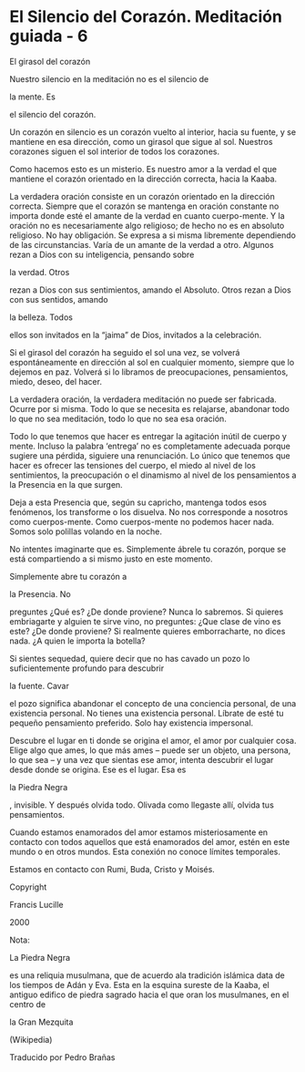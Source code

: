# El Silencio del Corazón. Meditación guiada - 6

 

El girasol del coraz&oacute;n

Nuestro silencio en la meditaci&oacute;n no es el silencio de 

la mente. Es

 el silencio del coraz&oacute;n.

Un coraz&oacute;n en silencio es un coraz&oacute;n vuelto al interior, hacia su fuente, y se mantiene en esa direcci&oacute;n, como un girasol que sigue al sol. Nuestros corazones siguen el sol interior de todos los corazones. 

Como hacemos esto es un misterio. Es nuestro amor a la verdad el que mantiene el coraz&oacute;n orientado en la direcci&oacute;n correcta, hacia la Kaaba. 

La verdadera oraci&oacute;n consiste en un coraz&oacute;n orientado en la direcci&oacute;n correcta. Siempre que el coraz&oacute;n se mantenga en oraci&oacute;n constante no importa donde est&eacute; el amante de la verdad en cuanto cuerpo-mente. Y la oraci&oacute;n no es necesariamente algo religioso; de hecho no es en absoluto religioso. No hay obligaci&oacute;n. Se expresa a si misma libremente dependiendo de las circunstancias. Var&iacute;a de un amante de la verdad a otro. Algunos rezan a Dios con su inteligencia, pensando sobre 

la verdad. Otros

 rezan a Dios con sus sentimientos, amando el Absoluto. Otros rezan a Dios con sus sentidos, amando 

la belleza. Todos

 ellos son invitados en la &ldquo;jaima&rdquo; de Dios, invitados a la celebraci&oacute;n.

Si el girasol del coraz&oacute;n ha seguido el sol una vez, se volver&aacute; espont&aacute;neamente en direcci&oacute;n al sol en cualquier momento, siempre que lo dejemos en paz. Volver&aacute; si lo libramos de preocupaciones, pensamientos, miedo, deseo, del hacer.

La verdadera oraci&oacute;n, la verdadera meditaci&oacute;n no puede ser fabricada. Ocurre por si misma. Todo lo que se necesita es relajarse, abandonar todo lo que no sea meditaci&oacute;n, todo lo que no sea esa oraci&oacute;n.

Todo lo que tenemos que hacer es entregar la agitaci&oacute;n in&uacute;til de cuerpo y mente. Incluso la palabra &lsquo;entrega&rsquo; no es completamente adecuada porque sugiere una p&eacute;rdida, siguiere una renunciaci&oacute;n. Lo &uacute;nico que tenemos que hacer es ofrecer las tensiones del cuerpo, el miedo al nivel de los sentimientos, la preocupaci&oacute;n o el dinamismo al nivel de los pensamientos a la Presencia en la que surgen. 

Deja a esta Presencia que, seg&uacute;n su capricho, mantenga todos esos fen&oacute;menos, los transforme o los disuelva. No nos corresponde a nosotros como cuerpos-mente. Como cuerpos-mente no podemos hacer nada. Somos solo polillas volando en la noche.

No intentes imaginarte que es. Simplemente &aacute;brele tu coraz&oacute;n, porque se est&aacute; compartiendo a si mismo justo en este momento.

Simplemente abre tu coraz&oacute;n a 

la Presencia. No

 preguntes &iquest;Qu&eacute; es? &iquest;De donde proviene? Nunca lo sabremos. Si quieres embriagarte y alguien te sirve vino, no preguntes: &iquest;Que clase de vino es este? &iquest;De donde proviene? Si realmente quieres emborracharte, no dices nada. &iquest;A quien le importa la botella?

Si sientes sequedad, quiere decir que no has cavado un pozo lo suficientemente profundo para descubrir 

la fuente. Cavar

 el pozo significa abandonar el concepto de una conciencia personal, de una existencia personal. No tienes una existencia personal. L&iacute;brate de est&eacute; tu peque&ntilde;o pensamiento preferido. Solo hay existencia impersonal.

Descubre el lugar en ti donde se origina el amor, el amor por cualquier cosa. Elige algo que ames, lo que m&aacute;s ames &ndash; puede ser un objeto, una persona, lo que sea &ndash; y una vez que sientas ese amor, intenta descubrir el lugar desde donde se origina. Ese es el lugar. Esa es 

la Piedra Negra

, invisible. Y despu&eacute;s olvida todo. Olivada como llegaste all&iacute;, olvida tus pensamientos.

Cuando estamos enamorados del amor estamos misteriosamente en contacto con todos aquellos que est&aacute; enamorados del amor, est&eacute;n en este mundo o en otros mundos. Esta conexi&oacute;n no conoce l&iacute;mites temporales. 

Estamos en contacto con Rumi, Buda, Cristo y Mois&eacute;s.

Copyright

Francis Lucille

2000

Nota: 

La Piedra Negra

 es una reliquia musulmana, que de acuerdo ala tradici&oacute;n isl&aacute;mica data de los tiempos de Ad&aacute;n y Eva. Esta en la esquina sureste de la Kaaba, el antiguo edifico de piedra sagrado hacia el que oran los musulmanes, en el centro de 

la Gran Mezquita

 (Wikipedia)

Traducido por Pedro Bra&ntilde;as

